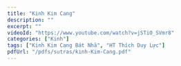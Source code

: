 ```yaml
---
title: "Kinh Kim Cang"
description: ""
excerpt: ""
videoId: "https://www.youtube.com/watch?v=jSTiO_SVmr8"
categories: ["Kinh"]
tags: ["Kinh Kim Cang Bát Nhã", "HT Thích Duy Lực"]
pdfUrl: "/pdfs/sutras/kinh-Kim-Cang.pdf"
---
```

